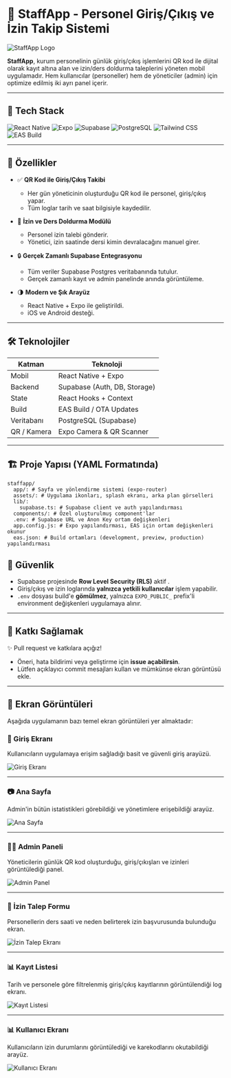 # 📲 StaffApp - Personel Giriş/Çıkış ve İzin Takip Sistemi


![StaffApp Logo](./assets/images/appicon.png)

**StaffApp**, kurum personelinin günlük giriş/çıkış işlemlerini QR kod ile dijital olarak kayıt altına alan ve izin/ders doldurma taleplerini yöneten mobil uygulamadır. Hem kullanıcılar (personeller) hem de yöneticiler (admin) için optimize edilmiş iki ayrı panel içerir.

---

## 🧱 Tech Stack

![React Native](https://img.shields.io/badge/React_Native-20232A?style=for-the-badge&logo=react&logoColor=61DAFB)
![Expo](https://img.shields.io/badge/Expo-000000?style=for-the-badge&logo=expo&logoColor=white)
![Supabase](https://img.shields.io/badge/Supabase-3FCF8E?style=for-the-badge&logo=supabase&logoColor=white)
![PostgreSQL](https://img.shields.io/badge/PostgreSQL-336791?style=for-the-badge&logo=postgresql&logoColor=white)
![Tailwind CSS](https://img.shields.io/badge/Tailwind-38B2AC?style=for-the-badge&logo=tailwind-css&logoColor=white)
![EAS Build](https://img.shields.io/badge/EAS_Build-4630EB?style=for-the-badge&logo=expo&logoColor=white)

---

## 🚀 Özellikler

- ✅ **QR Kod ile Giriş/Çıkış Takibi**
  - Her gün yöneticinin oluşturduğu QR kod ile personel, giriş/çıkış yapar.
  - Tüm loglar tarih ve saat bilgisiyle kaydedilir.

- 📅 **İzin ve Ders Doldurma Modülü**
  - Personel izin talebi gönderir.
  - Yönetici, izin saatinde dersi kimin devralacağını manuel girer.

- 🔒 **Gerçek Zamanlı Supabase Entegrasyonu**
  - Tüm veriler Supabase Postgres veritabanında tutulur.
  - Gerçek zamanlı kayıt ve admin panelinde anında görüntüleme.

- 🌗 **Modern ve Şık Arayüz**
  - React Native + Expo ile geliştirildi.
  - iOS ve Android desteği.

---

## 🛠️ Teknolojiler

| Katman       | Teknoloji                     |
|--------------|-------------------------------|
| Mobil        | React Native + Expo           |
| Backend      | Supabase (Auth, DB, Storage)  |
| State        | React Hooks + Context         |
| Build        | EAS Build / OTA Updates       |
| Veritabanı   | PostgreSQL (Supabase)         |
| QR / Kamera  | Expo Camera & QR Scanner      |

---

## 🏗️ Proje Yapısı (YAML Formatında)

```
staffapp/
  app/: # Sayfa ve yönlendirme sistemi (expo-router)
  assets/: # Uygulama ikonları, splash ekranı, arka plan görselleri
  lib/:
    supabase.ts: # Supabase client ve auth yapılandırması
  components/: # Özel oluşturulmuş component'lar
  .env: # Supabase URL ve Anon Key ortam değişkenleri
  app.config.js: # Expo yapılandırması, EAS için ortam değişkenleri okunur
  eas.json: # Build ortamları (development, preview, production) yapılandırması
```

## 🔐 Güvenlik

- Supabase projesinde **Row Level Security (RLS)** aktif .
- Giriş/çıkış ve izin loglarında **yalnızca yetkili kullanıcılar** işlem yapabilir.
- `.env` dosyası build'e **gömülmez**, yalnızca `EXPO_PUBLIC_` prefix'li environment değişkenleri uygulamaya alınır.

---

## 👥 Katkı Sağlamak

✨ Pull request ve katkılara açığız!

- Öneri, hata bildirimi veya geliştirme için **issue açabilirsin**.
- Lütfen açıklayıcı commit mesajları kullan ve mümkünse ekran görüntüsü ekle.

---
## 📸 Ekran Görüntüleri

Aşağıda uygulamanın bazı temel ekran görüntüleri yer almaktadır:

### 🔐 Giriş Ekranı
Kullanıcıların uygulamaya erişim sağladığı basit ve güvenli giriş arayüzü.

![Giriş Ekranı](./assets/screenshots/login.png)

---

### 📷 Ana Sayfa
Admin'in bütün istatistikleri görebildiği ve yönetimlere erişebildiği arayüz.

![Ana Sayfa](./assets/screenshots/admin.png)

---

### 🧑‍💼 Admin Paneli
Yöneticilerin günlük QR kod oluşturduğu, giriş/çıkışları ve izinleri görüntülediği panel.

![Admin Panel](./assets/screenshots/ap1.png)

---

### 📝 İzin Talep Formu
Personellerin ders saati ve neden belirterek izin başvurusunda bulunduğu ekran.

![İzin Talep Ekranı](./assets/screenshots/izin.png)

---

### 📊 Kayıt Listesi
Tarih ve personele göre filtrelenmiş giriş/çıkış kayıtlarının görüntülendiği log ekranı.

![Kayıt Listesi](./assets/screenshots/kayıt.png)

---

### 📊 Kullanıcı Ekranı
Kullanıcıların izin durumlarını görüntülediği ve karekodlarını okutabildiği arayüz.

![Kullanıcı Ekranı](./assets/screenshots/userhome.png)


